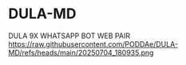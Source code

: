 # DULA-MD
DULA 9X WHATSAPP BOT WEB PAIR
https://raw.githubusercontent.com/PODDAe/DULA-MD/refs/heads/main/20250704_180935.png
